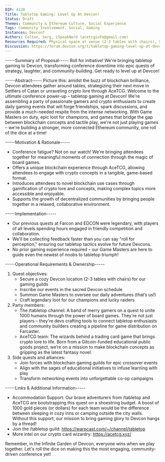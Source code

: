 ```yaml
---
DIP: 4120
Title: Tabletop Gaming: Level Up At Devcon!
Status: Draft
Themes: Community & Ethereum Culture, Social Experience
Tags: Community Involvement, Social, Gaming
Instances: Devcon7 
Authors: Colton, Serg, iSpeakNerd (acetcginfo@gmail.com)
Resources Required: Physical space at venue (2-3 tables with chairs), Schedule Integration
Discussion: https://forum.devcon.org/t/tabletop-gaming-level-up-at-devcon/4120
---
```


-----Summary of Proposal-----
Roll for initiative! We're bringing tabletop gaming to Devcon, transforming conference downtime into epic quests of strategy, laughter, and community-building. Get ready to level up at Devcon!

-----Abstract-----
Picture this: amidst the buzz of blockchain brilliance, Devcon attendees gather around tables, strategizing their next move in Settlers of Catan or unraveling crypto lore through AceTCG. Welcome to the ultimate conference power-up – tabletop gaming at Devcon! We're assembling a party of passionate gamers and crypto enthusiasts to create daily gaming events that will forge friendships, spark discussions, and provide a much-needed respite from the intense networking. With Game Masters on duty, epic loot for champions, and games that bridge the gap between blockchain concepts and tactile play, we're not just playing games – we're building a stronger, more connected Ethereum community, one roll of the dice at a time!

-----Motivation & Rationale-----
- Conference fatigue? Not on our watch! We're bringing attendees together for meaningful moments of connection through the magic of board games.
- Offers a unique blockchain experience through AceTCG, allowing attendees to engage with crypto concepts in a tangible, game-based format.
- Introduces attendees to novel blockchain use cases through gamification of crypto lore and concepts, making complex topics more accessible and enjoyable.
- Supports the growth of decentralized communities by bringing people together in a relaxed, collaborative environment.

-----Implementation-----
- Our previous quests at Farcon and EDCON were legendary, with players of all levels spending hours engaged in friendly competition and collaboration.
- We'll be collecting feedback faster than you can say "roll for perception," ensuring our tabletop tactics evolve for future Devcons.
- No prior gaming experience required – our Game Masters are here to guide even the newest of noobs to tabletop triumph!

-----Operational Requirements & Ownership-----
1. Quest objectives:
    - Secure a cozy Devcon location (2-3 tables with chairs) for our gaming guilds
    - Inscribe our events in the sacred Devcon schedule
    - Summon Game Masters to oversee our daily adventures (that’s us!)
    - Craft legendary loot for our champions and lucky raiders
2. Party members:
    - The /tabletop channel: A band of merry gamers on a quest to unite 1000 humans through the power of board games. They're not just players – they're devs crafting tools to connect tabletop enthusiasts and community builders creating a pipeline for game distribution on Farcaster.
    - AceTCG team: The wizards behind a trading card game that brings crypto lore to life. Born from a Gitcoin-funded educational public goods project, we’re on a mission to make blockchain concepts as gripping as the latest fantasy novel.
3. Side quests and alliances:
    - Join forces with blockchain gaming guilds for epic crossover events
    - Align with the sages of educational initiatives to infuse learning with play
    - Transform networking events into unforgettable co-op campaigns

-----Links & Additional Information-----
- Accommodation Support: Our brave adventurers from /tabletop and AceTCG are bootstrapping this quest on a shoestring budget. A boost of 1000 gold pieces (or dollars) for each team would be the difference between sleeping in cozy inns or camping outside the city walls. Without this support, our mission to bring gaming glory to Devcon hangs by a thread!
- Join the /tabletop guild: https://warpcast.com/~/channel/tabletop
- More intel on our crypto card wizardry: https://acetcg.xyz/

Remember, in the Infinite Garden of Devcon, everyone wins when we play together. Let's roll the dice on making this the most engaging, community-driven conference yet!

